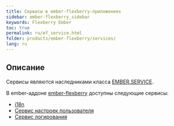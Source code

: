 ```yaml
---
title: Сервисы в ember-flexberry-приложениях
sidebar: ember-flexberry_sidebar
keywords: Flexberry Ember
toc: true
permalink: ru/ef_service.html
folder: products/ember-flexberry/services/
lang: ru
---
```


## Описание

Сервисы являются наследниками класса [EMBER.SERVICE](https://guides.emberjs.com/v2.4.0/applications/services/).

В ember-аддоне [ember-flexberry](ef_landing_page.html) доступны следующие сервисы:

* [i18n](ef_i18n.html)
* [Сервис настроек пользователя](ef_model-user-settings-service.html)
* [Сервис логирования](ef_log-service.html)
